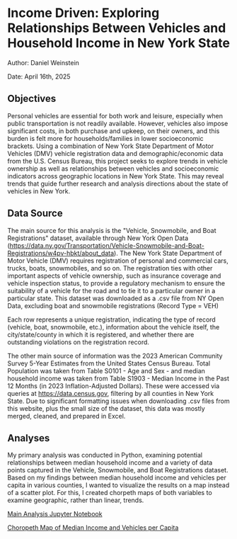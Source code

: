 # Income Driven: Exploring Relationships Between Vehicles and Household Income in New York State

Author: Daniel Weinstein

Date: April 16th, 2025

## Objectives
Personal vehicles are essential for both work and leisure, especially when public transportation is not readily available. However, vehicles also impose significant costs, in both purchase and upkeep, on their owners, and this burden is felt more for households/families in lower socioeconomic brackets. Using a combination of New York State Department of Motor Vehicles (DMV) vehicle registration data and demographic/economic data from the U.S. Census Bureau, this project seeks to explore trends in vehicle ownership as well as relationships between vehicles and socioeconomic indicators across geographic locations in New York State. This may reveal trends that guide further research and analysis directions about the state of vehicles in New York.

## Data Source 
The main source for this analysis is the "Vehicle, Snowmobile, and Boat Registrations" dataset, available through New York Open Data (https://data.ny.gov/Transportation/Vehicle-Snowmobile-and-Boat-Registrations/w4pv-hbkt/about_data). The New York State Department of Motor Vehicle (DMV) requires registration of personal and commercial cars, trucks, boats, snowmobiles, and so on. The registration ties with other important aspects of vehicle ownership, such as insurance coverage and vehicle inspection status, to provide a regulatory mechanism to ensure the suitability of a vehicle for the road and to tie it to a particular owner in a particular state. This dataset was downloaded as a .csv file from NY Open Data, excluding boat and snowmobile registrations (Record Type = VEH)

Each row represents a unique registration, indicating the type of record (vehicle, boat, snowmobile, etc.), information about the vehicle itself, the city/state/county in which it is registered, and whether there are outstanding violations on the registration record.

The other main source of information was the 2023 American Community Survey 5-Year Estimates from the United States Census Bureau. Total Population was taken from Table S0101 - Age and Sex - and median household income was taken from Table S1903 - Median Income in the Past 12 Months (in 2023 Inflation-Adjusted Dollars). These were accessed via queries at https://data.census.gov, filtering by all counties in New York State. Due to significant formatting issues when downloading .csv files from this website, plus the small size of the dataset, this data was mostly merged, cleaned, and prepared in Excel.

## Analyses

My primary analysis was conducted in Python, examining potential relationships between median household income and a variety of data points captured in the Vehicle, Snowmobile, and Boat Registrations dataset. Based on my findings between median household income and vehicles per capita in various counties, I wanted to visualize the results on a map instead of a scatter plot. For this, I created chorpeth maps of both variables to examine geographic, rather than linear, trends.

[Main Analysis Jupyter Notebook](https://github.com/DSWeins676/Data-Analysis-Portfolio/blob/main/IncomeDriven/Income_Driven.ipynb)

[Choropeth Map of Median Income and Vehicles per Capita](https://github.com/DSWeins676/Data-Analysis-Portfolio/blob/main/IncomeDriven/Choropeth_Map_Viz.md)


